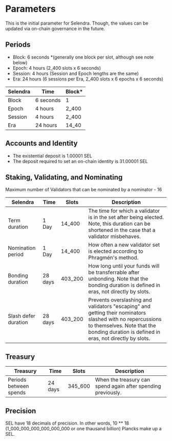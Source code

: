 # Parameters

This is the initial parameter for Selendra. Though, the values can be updated via on-chain governance in the future.

## Periods 

- Block: 6 seconds *(generally one block per slot, although see note below)
- Epoch: 4 hours (2_400 slots x 6 seconds)
- Session: 4 hours (Session and Epoch lengths are the same)
- Era: 24 hours (6 sessions per Era, 2_400 slots x 6 epochs x 6 seconds)

| **Selendra**	| **Time**	    | **Block***    | 
|---------------|---------------|---------------|
| Block	        | 6 seconds	    | 1             | 
| Epoch	        | 4 hours	    | 2_400         | 
| Session	    | 4 hours	    | 2_400         |
| Era	        | 24 hours	    | 14_40         | 

## Accounts and Identity

- The existential deposit is 1.00001 SEL
- The deposit required to set an on-chain identity is 31.00001 SEL

## Staking, Validating, and Nominating

Maximum number of Validators that can be nominated by a nominator - 16

| **Selendra**	| **Time**	| **Slots**	| **Description** | 
|---------------|-----------|-----------|-----------------|
| Term duration	| 1 Day	| 14_400	| The time for which a validator is in the set after being elected. Note, this duration can be shortened in the case that a validator misbehaves.| 
| Nomination period	| 1 Day	| 14_400	| How often a new validator set is elected according to Phragmén's method.| 
| Bonding duration	| 28 days	| 403_200	| How long until your funds will be transferrable after unbonding. Note that the bonding duration is defined in eras, not directly by slots.| 
| Slash defer duration	| 28 days	| 403_200	| Prevents overslashing and validators "escaping" and getting their nominators slashed with no repercussions to themselves. Note that the bonding duration is defined in eras, not directly by slots.| 

## Treasury
| **Treasury**	| **Time**	| **Slots**	| **Description** | 
|---------------|-----------|-----------|-----------------|
|Periods between spends |	24 days	| 345_600 | When the treasury can spend again after spending previously.| 


## Precision
SEL have 18 decimals of precision. In other words, 10 ** 18 (1_000_000_000_000_000_000 or one thausand billion) Plancks make up a SEL.

